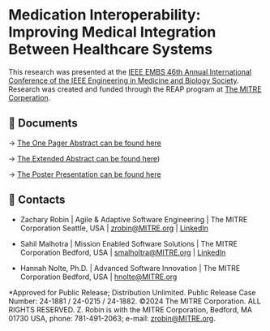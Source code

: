 # Medication Interoperability: Improving Medical Integration Between Healthcare Systems 

This research was presented at the [IEEE EMBS 46th Annual International Conference of the IEEE Engineering in Medicine and Biology Society](https://embc.embs.org/2024/). Research was created and funded through the REAP program at [The MITRE Corperation](https://www.mitre.org/). 


## 📄 Documents

-> [The One Pager Abstract can be found here](https://github.com/zacharyrobin/Medication_Interoperability/blob/main/Medication%20Interoperability%20-%20A%20Complete%20Medication%20History.pdf)

-> [The Extended Abstract can be found here](https://github.com/zacharyrobin/Medication_Interoperability/blob/main/Medication%20Interoperability_Extended%20Abstract%20IEEE%20Format.pdf))

-> [The Poster Presentation can be found here](https://github.com/zacharyrobin/Medication_Interoperability/blob/main/Medication%20Interoperability%20_%20Poster%20Presentation.pdf)

## 📧 Contacts

- Zachary Robin | Agile & Adaptive Software Engineering | The MITRE Corporation Seattle, USA | [zrobin@MITRE.org](zrobin@MITRE.org) | [LinkedIn](https://www.linkedin.com/in/zachary-robin/)

- Sahil Malhotra | Mission Enabled Software Solutions | The MITRE Corporation Bedford, USA | [smalholtra@MITRE.org](smalholtra@MITRE.org) | [LinkedIn](https://www.linkedin.com/in/sahil-swe/)

- Hannah Nolte, Ph.D. | Advanced Software Innovation | The MITRE Corporation Bedford, USA | [hnolte@MITRE.org](hnolte@MITRE.org)



*Approved for Public Release; Distribution Unlimited. Public Release Case Number: 24-1881 / 24-0215 / 24-1882. ©2024 The MITRE Corporation. ALL RIGHTS RESERVED.
Z. Robin is with the MITRE Corporation, Bedford, MA 01730 USA, phone: 781-491-2063; e-mail: zrobin@MITRE.org.
